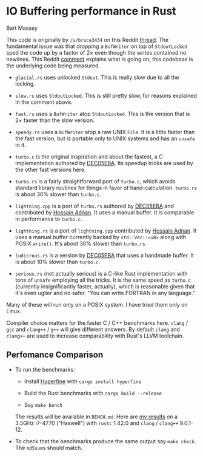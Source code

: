 # IO Buffering performance in Rust
Bart Massey

This code is originally by `/u/bruce3434` on this Reddit
[thread](https://www.reddit.com/r/rust/comments/dogxk8/why_does_buffering_the_already_buffered_stdout/).
The fundamental issue was that dropping a `BufWriter` on top
of `StdoutLocked` sped the code up by a factor of 2× even
though the writes contained no newlines. This Reddit
[comment](https://www.reddit.com/r/rust/comments/dogxk8/why_does_buffering_the_already_buffered_stdout/f5oxnlg?utm_source=share&utm_medium=web2x)
explains what is going on; this codebase is the underlying
code being measured.

* `glacial.rs` uses unlocked `Stdout`. This is really slow
  due to all the locking.

* `slow.rs` uses `StdoutLocked`. This is still pretty slow,
  for reasons explained in the comment above.

* `fast.rs` uses a `BufWriter` atop `StdoutLocked`. This is
  the version that is 2× faster than the slow version.

* `speedy.rs` uses a `BufWriter` atop a raw UNIX `File`. It
  is a little faster than the fast version, but is portable
  only to UNIX systems and has an `unsafe` in it.

* `turbo.c` is the original inspiration and about the
  fastest, a C implementation authored by
  [DEC05EBA](https://github.com/DEC05EBA). Its speedup
  tricks are used by the other fast versions here.

* `turbo.rs` is a fairly straightforward port of `turbo.c`,
  which avoids standard library routines for things in favor
  of hand-calculation. `turbo.rs` is about 30% slower than
  `turbo.c`.
  
* `lightning.cpp` is a port of `turbo.rs` authored by
  [DEC05EBA](https://github.com/DEC05EBA) and contributed by
  [Hossain Adnan](https://github.com/HossainAdnan). It uses
  a manual buffer. It is comparable in performance to
  `turbo.c`.

* `lightning.rs` is a port of `lightning.cpp` contributed by
  [Hossain Adnan](https://github.com/98982872). It
  uses a manual buffer currently backed by `std::Vec::<u8>`
  along with POSIX `write()`. It's about 30% slower than
  `turbo.rs`.

* `ludicrous.rs` is a version by
  [DEC05EBA](https://github.com/DEC05EBA) that uses a
  handmade buffer. It is about 10% slower than `turbo.c`.

* `serious.rs` (not actually serious) is a C-like Rust
  implementation with tons of `unsafe` employing all the
  tricks. It is the same speed as `turbo.c` (currently
  insignificantly faster, actually), which is reasonable
  given that it's even uglier and no safer.  "You can write
  FORTRAN in any language."

Many of these will run only on a POSIX system. I have tried
them only on Linux.

Compiler choice matters for the faster C / C++ benchmarks
here. `clang` / `gcc` and `clang++` / `g++` will give
different answers. By default `clang` and `clang++` are used
to increase comparability with Rust's LLVM toolchain.

## Perfomance Comparison

* To run the benchmarks:

  * Install [Hyperfine](https://github.com/sharkdp/hyperfine)
    with `cargo install hyperfine`

  * Build the Rust benchmarks with `cargo build --release`

  * Say `make bench`

  The results will be available in `BENCH.md`. Here are
  [my results](BENCH.md) on a 3.5GHz i7-4770 ("Haswell")
  with `rustc` 1.42.0 and `clang` / `clang++` 9.0.1-12.

* To check that the benchmarks produce the same output
  say `make check`. The `md5sum`s should match.
